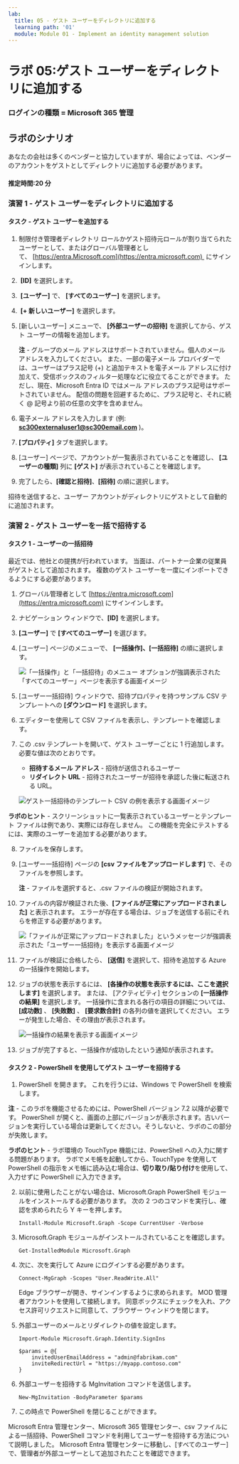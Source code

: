 ```yaml
---
lab:
  title: 05 - ゲスト ユーザーをディレクトリに追加する
  learning path: '01'
  module: Module 01 - Implement an identity management solution
---
```


# ラボ 05:ゲスト ユーザーをディレクトリに追加する

### ログインの種類 = Microsoft 365 管理

## ラボのシナリオ

あなたの会社は多くのベンダーと協力していますが、場合によっては、ベンダーのアカウントをゲストとしてディレクトリに追加する必要があります。

#### 推定時間:20 分

### 演習 1 - ゲスト ユーザーをディレクトリに追加する

#### タスク - ゲスト ユーザーを追加する

1. 制限付き管理者ディレクトリ ロールかゲスト招待元ロールが割り当てられたユーザーとして、またはグローバル管理者として、 [https://entra.Microsoft.com](https://entra.microsoft.com)  にサインインします。

2.  **[ID]** を選択します。

3.  **[ユーザー]** で、 **[すべてのユーザー]** を選択します。

4.  **[+ 新しいユーザー]** を選択します。

5. [新しいユーザー] メニューで、 **[外部ユーザーの招待]** を選択してから、ゲスト ユーザーの情報を追加します。

    **注** - グループのメール アドレスはサポートされていません。個人のメール アドレスを入力してください。 また、一部の電子メール プロバイダーでは、ユーザーはプラス記号 (+) と追加テキストを電子メール アドレスに付け加えて、受信ボックスのフィルター処理などに役立てることができます。 ただし、現在、Microsoft Entra ID ではメール アドレスのプラス記号はサポートされていません。 配信の問題を回避するために、プラス記号と、それに続く @ 記号より前の任意の文字を含めません。

6. 電子メール アドレスを入力します (例: **sc300externaluser1@sc300email.com** )。

7. **[プロパティ]** タブを選択します。

8. [ユーザー] ページで、アカウントが一覧表示されていることを確認し、 **[ユーザーの種類]** 列に **[ゲスト]** が表示されていることを確認します。

9. 完了したら、**[確認と招待]**、**[招待]** の順に選択します。


招待を送信すると、ユーザー アカウントがディレクトリにゲストとして自動的に追加されます。


### 演習 2 - ゲスト ユーザーを一括で招待する

#### タスク 1 - ユーザーの一括招待

最近では、他社との提携が行われています。 当面は、パートナー企業の従業員がゲストとして追加されます。 複数のゲスト ユーザーを一度にインポートできるようにする必要があります。

1. グローバル管理者として [https://entra.microsoft.com](https://entra.microsoft.com) にサインインします。

2. ナビゲーション ウィンドウで、**[ID]** を選択します。

3. **[ユーザー]** で **[すべてのユーザー]** を選びます。

4. [ユーザー] ページのメニューで、 **[一括操作]、[一括招待]** の順に選択します。

   ![「一括操作」と「一括招待」のメニュー オプションが強調表示された「すべてのユーザー」ページを表示する画面イメージ](./media/lp1-mod3-bulk-invite-option.png)

5. [ユーザー一括招待] ウィンドウで、招待プロパティを持つサンプル CSV テンプレートへの **[ダウンロード]** を選択します。

6. エディターを使用して CSV ファイルを表示し、テンプレートを確認します。

7. この .csv テンプレートを開いて、ゲスト ユーザーごとに 1 行追加します。 必要な値は次のとおりです。

    - **招待するメール アドレス** - 招待が送信されるユーザー
    - **リダイレクト URL** - 招待されたユーザーが招待を承認した後に転送される URL。

    ![ゲスト一括招待のテンプレート CSV の例を表示する画面イメージ](./media/lp1-mod3-template-csv.png)

**ラボのヒント** - スクリーンショットに一覧表示されているユーザーとテンプレート ファイルは例であり、実際には存在しません。  この機能を完全にテストするには、実際のユーザーを追加する必要があります。

8. ファイルを保存します。

9. [ユーザー一括招待] ページの **[csv ファイルをアップロードします]** で、そのファイルを参照します。

     **注** - ファイルを選択すると、.csv ファイルの検証が開始されます。

10. ファイルの内容が検証された後、**[ファイルが正常にアップロードされました]** と表示されます。 エラーが存在する場合は、ジョブを送信する前にそれらを修正する必要があります。

    ![「ファイルが正常にアップロードされました」というメッセージが強調表示された「ユーザー一括招待」を表示する画面イメージ](./media/lp1-mod3-bulk-invite-users-upload-csv.png)

11. ファイルが検証に合格したら、 **[送信]** を選択して、招待を追加する Azure の一括操作を開始します。

12. ジョブの状態を表示するには、 **[各操作の状態を表示するには、ここを選択します]** を選択します。 または、 [アクティビティ] セクションの **[一括操作の結果]** を選択します。 一括操作に含まれる各行の項目の詳細については、 **[成功数]** 、 **[失敗数]** 、 **[要求数合計]** の各列の値を選択してください。 エラーが発生した場合、その理由が表示されます。

    ![一括操作の結果を表示する画面イメージ](./media/lp1-mod3-bulk-operations-results.png)

13. ジョブが完了すると、一括操作が成功したという通知が表示されます。

#### タスク 2 - PowerShell を使用してゲスト ユーザーを招待する

1. PowerShell を開きます。 これを行うには、Windows で PowerShell を検索します。

**注** - このラボを機能させるためには、PowerShell バージョン 7.2 以降が必要です。  PowerShell が開くと、画面の上部にバージョンが表示されます。古いバージョンを実行している場合は更新してください。そうしないと、ラボのこの部分が失敗します。

**ラボのヒント** - ラボ環境の TouchType 機能には、PowerShell への入力に関する問題があります。 ラボでメモ帳を起動してから、TouchType を使用して PowerShell の指示をメモ帳に読み込む場合は、**切り取り/貼り付け**を使用して、入力せずに PowerShell に入力できます。

2. 以前に使用したことがない場合は、Microsoft.Graph PowerShell モジュールをインストールする必要があります。  次の 2 つのコマンドを実行し、確認を求められたら Y キーを押します。

    ```
    Install-Module Microsoft.Graph -Scope CurrentUser -Verbose
    ```
3. Microsoft.Graph モジュールがインストールされていることを確認します。

    ```
    Get-InstalledModule Microsoft.Graph
    ```
    

4. 次に、次を実行して Azure にログインする必要があります。  

    ```
    Connect-MgGraph -Scopes "User.ReadWrite.All"
    ``` 
    Edge ブラウザーが開き、サインインするように求められます。  MOD 管理者アカウントを使用して接続します。  同意ボックスにチェックを入れ、アクセス許可リクエストに同意して、ブラウザー ウィンドウを閉じます。

5. 外部ユーザーのメールとリダイレクトの値を設定します。

    ```
    Import-Module Microsoft.Graph.Identity.SignIns
    
    $params = @{
        invitedUserEmailAddress = "admin@fabrikam.com"
        inviteRedirectUrl = "https://myapp.contoso.com"
    }
    ```

6. 外部ユーザーを招待する MgInvitation コマンドを送信します。

    ```
    New-MgInvitation -BodyParameter $params
    ```

7. この時点で PowerShell を閉じることができます。
    
Microsoft Entra 管理センター、Microsoft 365 管理センター、csv ファイルによる一括招待、PowerShell コマンドを利用してユーザーを招待する方法について説明しました。  Microsoft Entra 管理センターに移動し、[すべてのユーザー] で、管理者が外部ユーザーとして追加されたことを確認できます。

